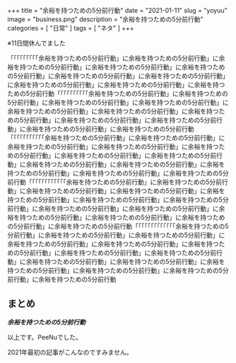 +++
title = "余裕を持つための5分前行動"
date = "2021-01-11"
slug = "yoyuu"
image = "business.png"
description = "余裕を持つための5分前行動"
categories = [
    "日常"
]
tags = [
    "ネタ"
]
+++

※11日間休んでました

「「「「「「「「「余裕を持つための5分前行動」に余裕を持つための5分前行動」に余裕を持つための5分前行動」に余裕を持つための5分前行動」に余裕を持つための5分前行動」に余裕を持つための5分前行動」に余裕を持つための5分前行動」に余裕を持つための5分前行動」に余裕を持つための5分前行動」に余裕を持つための5分前行動「「「「「「「「「「余裕を持つための5分前行動」に余裕を持つための5分前行動」に余裕を持つための5分前行動」に余裕を持つための5分前行動」に余裕を持つための5分前行動」に余裕を持つための5分前行動」に余裕を持つための5分前行動」に余裕を持つための5分前行動」に余裕を持つための5分前行動」に余裕を持つための5分前行動」に余裕を持つための5分前行動「「「「「「「「「「「余裕を持つための5分前行動」に余裕を持つための5分前行動」に余裕を持つための5分前行動」に余裕を持つための5分前行動」に余裕を持つための5分前行動」に余裕を持つための5分前行動」に余裕を持つための5分前行動」に余裕を持つための5分前行動」に余裕を持つための5分前行動」に余裕を持つための5分前行動」に余裕を持つための5分前行動」に余裕を持つための5分前行動「「「「「「「「「「「「余裕を持つための5分前行動」に余裕を持つための5分前行動」に余裕を持つための5分前行動」に余裕を持つための5分前行動」に余裕を持つための5分前行動」に余裕を持つための5分前行動」に余裕を持つための5分前行動」に余裕を持つための5分前行動」に余裕を持つための5分前行動」に余裕を持つための5分前行動」に余裕を持つための5分前行動」に余裕を持つための5分前行動」に余裕を持つための5分前行動「「「「「「「「「「「「「余裕を持つための5分前行動」に余裕を持つための5分前行動」に余裕を持つための5分前行動」に余裕を持つための5分前行動」に余裕を持つための5分前行動」に余裕を持つための5分前行動」に余裕を持つための5分前行動」に余裕を持つための5分前行動」に余裕を持つための5分前行動」に余裕を持つための5分前行動」に余裕を持つための5分前行動」に余裕を持つための5分前行動」に余裕を持つための5分前行動」に余裕を持つための5分前行動

## まとめ

***余裕を持つための5分前行動***

以上です。PeeNuでした。

2021年最初の記事がこんなのですみません。
